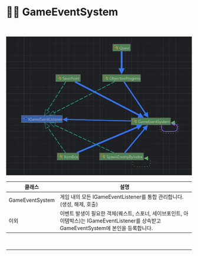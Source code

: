 # 👩‍💻 GameEventSystem

<br>

![img_7.png](https://github.com/Neronem/TheLastOne_Public/blob/main/Game%20Client%20Architecture/Images/img_7.png)

| 클래스 | 설명 |
|--------|------|
| GameEventSystem | 게임 내의 모든 IGameEventListener를 통합 관리합니다. (생성, 해제, 호출) |
| 이외 | 이벤트 발생이 필요한 객체(퀘스트, 스포너, 세이브포인트, 아이템박스)는 IGameEventListener를 상속받고 GameEventSystem에 본인을 등록합니다. |

<br>

---